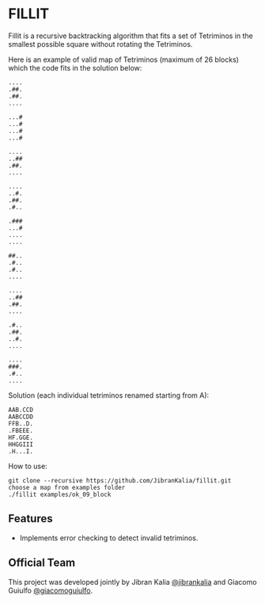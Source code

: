 FILLIT
========

Fillit is a recursive backtracking algorithm that fits a set of Tetriminos in the smallest possible square without rotating the Tetriminos. 

Here is an example of valid map of Tetriminos (maximum of 26 blocks) which the code fits in the solution below:

```
....
.##.
.##.
....

...#
...#
...#
...#

....
..##
.##.
....

....
..#.
.##.
.#..

.###
...#
....
....

##..
.#..
.#..
....

....
..##
.##.
....

.#..
.##.
..#.
....

....
###.
.#..
....
```

Solution (each individual tetriminos renamed starting from A):
```
AAB.CCD
AABCCDD
FFB..D.
.FBEEE.
HF.GGE.
HHGGIII
.H...I.
```
How to use:

    git clone --recursive https://github.com/JibranKalia/fillit.git
    choose a map from examples folder
    ./fillit examples/ok_09_block

Features
--------

- Implements error checking to detect invalid tetriminos. 

Official Team
--------
This project was developed jointly by Jibran Kalia [@jibrankalia](https://github.com/JibranKalia) and Giacomo Guiulfo [@giacomoguiulfo](https://github.com/giacomoguiulfo).

